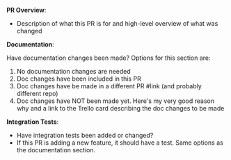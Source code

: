 **PR Overview**:

- Description of what this PR is for and high-level overview of what was changed

**Documentation**:

Have documentation changes been made? Options for this section are:
  1. No documentation changes are needed
  2. Doc changes have been included in this PR
  3. Doc changes have be made in a different PR #link (and probably different repo)
  4. Doc changes have NOT been made yet. Here's my very good reason why and a link to the Trello card describing the doc changes to be made

**Integration Tests**:

- Have integration tests been added or changed?
- If this PR is adding a new feature, it should have a test. Same options as the documentation section.

